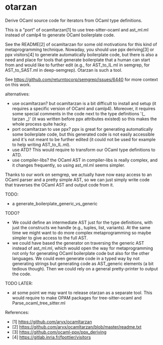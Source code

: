 # otarzan

Derive OCaml source code for iterators from OCaml type definitions.

This is a "port" of ocamltarzan[1] to use tree-sitter-ocaml and ast_ml.ml
instead of camlp4 to generate OCaml boilerplate code.

See the README[2] of ocamltarzan for some old motivations for this
kind of metaprogramming technique. Nowaday, you should use
ppx deriving[3] or ppx visitors[4] to generate automatically boilerplate
code, but there is also a need and place for tools that generate
boilerplate that a human can start from and would like to further edit
(e.g., for AST_to_IL.ml in semgrep, for AST_to_SAST.ml in deep-semgrep).
Otarzan is such a tool.

See https://github.com/returntocorp/semgrep/issues/6440 for more
context on this work.

alternatives:

- use ocamltarzan? but ocamltarzan is a bit difficult to install and
  setup (it requires a specific version of OCaml and camlp4). Moreover,
  it requires some special comments in the code next to the
  type definitions '(_ tarzan _)' (it was written before ppx attributes
  existed) so this makes the whole process quite hacky.
- port ocamltarzan to use ppx? ppx is great for generating automatically
  some boilerplate code, but this generated code is not easily
  accessible and it's not meant to be further edited (it could not
  be used for example to help writing AST_to_IL.ml).
- use ATD? This would require to transform our OCaml type definitions
  to ATD.
- use compiler-libs? the OCaml AST in compiler-libs is really complex,
  and it changes frequently, so using ast_ml.ml seems simpler.

Thanks to our work on semgrep, we actually have now easy access to an
OCaml parser and a pretty simple AST, so we can just simply write code
that traverses the OCaml AST and output code from it.

TODO:

- a generate_boilerplate_generic_vs_generic

TODO?

- We could define an intermediate AST just for the type definitions,
  with just the constructs we handle (e.g., tuples, list, variants).
  At the same time we might want to do more complex metaprogramming
  so maybe simpler to give access to the full AST.
- we could have based the generator on traversing the generic AST instead
  of ast_ml.ml, which would open the way for metaprogramming not only
  for generating OCaml boilerplate code but also for the other languages.
  We could even generate code in a typed way by not generating strings
  but generating code as AST_generic elements (a bit tedious though).
  Then we could rely on a general pretty-printer to output the code.

TODO LATER:

- at some point we may want to release otarzan as a separate tool. This
  would require to make OPAM packages for tree-sitter-ocaml and
  Parse_ocaml_tree_sitter.ml

References:

- [1] https://github.com/aryx/ocamltarzan
- [2] https://github.com/aryx/ocamltarzan/blob/master/readme.txt
- [3] https://github.com/ocaml-ppx/ppx_deriving
- [4] https://gitlab.inria.fr/fpottier/visitors
